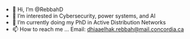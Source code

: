 - 👋 Hi, I’m @RebbahD
- 👀 I’m interested in Cybersecurity, power systems, and AI
- 🌱 I’m currently doing my PhD in Active Distribution Networks
- 📫 How to reach me ... Email: dhiaaelhak.rebbah@mail.concordia.ca

<!---
RebbahD/RebbahD is a ✨ special ✨ repository because its `README.md` (this file) appears on your GitHub profile.
You can click the Preview link to take a look at your changes.
--->
